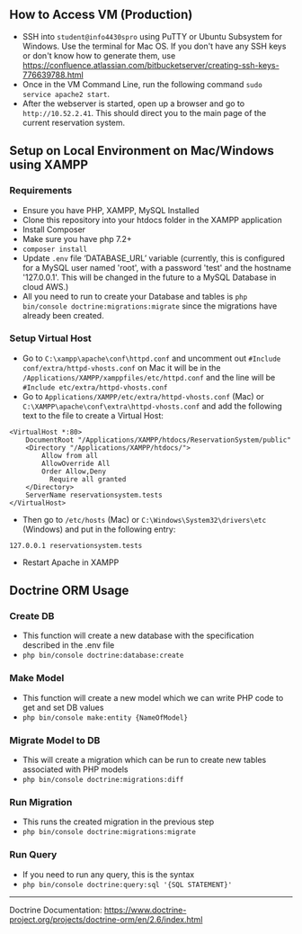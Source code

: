 ## How to Access VM (Production)
- SSH into `student@info4430spro` using PuTTY or Ubuntu Subsystem for Windows. Use the terminal for Mac OS. If you don't have any SSH keys or don't know how to generate them, use https://confluence.atlassian.com/bitbucketserver/creating-ssh-keys-776639788.html 
- Once in the VM Command Line, run the following command `sudo service apache2 start`.
- After the webserver is started, open up a browser and go to `http://10.52.2.41`. This should direct you to the main page of the current reservation system.

## Setup on Local Environment on Mac/Windows using XAMPP
### Requirements
- Ensure you have PHP, XAMPP, MySQL Installed
- Clone this repository into your htdocs folder in the XAMPP application
- Install Composer
- Make sure you have php 7.2+
- `composer install`
- Update `.env` file ‘DATABASE_URL’ variable (currently, this is configured for a MySQL user named 'root', with a password 'test' and the hostname '127.0.0.1'. This will be changed in the future to a MySQL Database in cloud AWS.)
- All you need to run to create your Database and tables is `php bin/console doctrine:migrations:migrate` since the migrations have already been created.

### Setup Virtual Host
- Go to `C:\xampp\apache\conf\httpd.conf` and uncomment out `#Include conf/extra/httpd-vhosts.conf` on Mac it will be in the `/Applications/XAMPP/xamppfiles/etc/httpd.conf` and the line will be `#Include etc/extra/httpd-vhosts.conf`
- Go to `Applications/XAMPP/etc/extra/httpd-vhosts.conf` (Mac) or `C:\XAMPP\apache\conf\extra\httpd-vhosts.conf` and add the following text to the file to create a Virtual Host: 
```
<VirtualHost *:80>
    DocumentRoot "/Applications/XAMPP/htdocs/ReservationSystem/public"
    <Directory "/Applications/XAMPP/htdocs/">
        Allow from all
        AllowOverride All
        Order Allow,Deny
          Require all granted
    </Directory>
    ServerName reservationsystem.tests
</VirtualHost>
```
- Then go to `/etc/hosts` (Mac) or `C:\Windows\System32\drivers\etc` (Windows) and put in the following entry:
```
127.0.0.1 reservationsystem.tests
```
- Restart Apache in XAMPP

## Doctrine ORM Usage

### Create DB
- This function will create a new database with the specification described in the .env file
- `php bin/console doctrine:database:create`

### Make Model
- This function will create a new model which we can write PHP code to get and set DB values
- `php bin/console make:entity {NameOfModel}`

### Migrate Model to DB
- This will create a migration which can be run to create new tables associated with PHP models
- `php bin/console doctrine:migrations:diff`

### Run Migration
- This runs the created migration in the previous step
- `php bin/console doctrine:migrations:migrate`

### Run Query
- If you need to run any query, this is the syntax
- `php bin/console doctrine:query:sql '{SQL STATEMENT}'`

-----------------------------------
Doctrine Documentation: https://www.doctrine-project.org/projects/doctrine-orm/en/2.6/index.html
